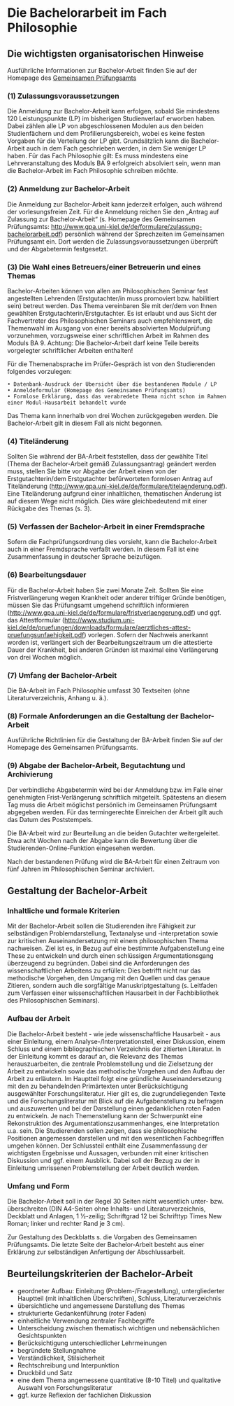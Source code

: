 <!--

author: Moritz Riemann
email:  riemann@philsem.uni-kiel.de
version: 0.1
language: en
narrator: UK English Female

\-->

# Die Bachelorarbeit im Fach Philosophie

## Die wichtigsten organisatorischen Hinweise


Ausführliche Informationen zur Bachelor-Arbeit finden Sie auf der Homepage des [Gemeinsamen Prüfungsamts](http://www.gpa.uni-kiel.de/de/pruefungsverfahren/ba-ma-arbeit)

### (1) Zulassungsvoraussetzungen 

Die Anmeldung zur Bachelor-Arbeit kann erfolgen, sobald Sie mindestens 120 Leistungspunkte (LP) im bisherigen Studienverlauf erworben haben. Dabei zählen alle LP von abgeschlossenen Modulen aus den beiden Studienfächern und dem Profilierungsbereich, wobei es keine festen Vorgaben für die Verteilung der LP gibt. Grundsätzlich kann die Bachelor-Arbeit auch in dem Fach geschrieben werden, in dem Sie weniger LP haben. Für das Fach Philosophie gilt: Es muss mindestens eine Lehrveranstaltung des Moduls BA 9 erfolgreich absolviert sein, wenn man die Bachelor-Arbeit im Fach Philosophie schreiben möchte.   

### (2) Anmeldung zur Bachelor-Arbeit

Die Anmeldung zur Bachelor-Arbeit kann jederzeit erfolgen, auch während der vorlesungsfreien Zeit. Für die Anmeldung reichen Sie den „Antrag auf Zulassung zur Bachelor-Arbeit“ (s. Homepage des Gemeinsamen Prüfungsamts: http://www.gpa.uni-kiel.de/de/formulare/zulassung-bachelorarbeit.pdf) persönlich während der Sprechzeiten im Gemeinsamen Prüfungsamt ein. Dort werden die Zulassungsvoraussetzungen überprüft und der Abgabetermin festgesetzt.  

### (3) Die Wahl eines Betreuers/einer Betreuerin und eines Themas

Bachelor-Arbeiten können von allen am Philosophischen Seminar fest angestellten Lehrenden (Erstgutachter/in muss promoviert bzw. habilitiert sein) betreut werden. Das Thema vereinbaren Sie mit der/dem von Ihnen gewählten Erstgutachterin/Erstgutachter. Es ist erlaubt und aus Sicht der Fachvertreter des Philosophischen Seminars auch empfehlenswert, die Themenwahl im Ausgang von einer bereits absolvierten Modulprüfung vorzunehmen, vorzugsweise einer schriftlichen Arbeit im Rahmen des Moduls BA 9. Achtung: Die Bachelor-Arbeit darf keine Teile bereits vorgelegter schriftlicher Arbeiten enthalten!   

Für die Themenabsprache im Prüfer-Gespräch ist von den Studierenden folgendes vorzulegen:

    • Datenbank-Ausdruck der Übersicht über die bestandenen Module / LP
    • Anmeldeformular (Homepage des Gemeinsamen Prüfungsamts)
    • Formlose Erklärung, dass das verabredete Thema nicht schon im Rahmen einer Modul-Hausarbeit behandelt wurde

Das Thema kann innerhalb von drei Wochen zurückgegeben werden. Die Bachelor-Arbeit gilt in diesem Fall als nicht begonnen. 

### (4) Titeländerung 

Sollten Sie während der BA-Arbeit feststellen, dass der gewählte Titel (Thema der Bachelor-Arbeit gemäß Zulassungsantrag) geändert werden muss, stellen Sie bitte vor Abgabe der Arbeit einen von der Erstgutachterin/dem Erstgutachter befürworteten formlosen Antrag auf Titeländerung (http://www.gpa.uni-kiel.de/de/formulare/titelaenderung.pdf). Eine Titeländerung aufgrund einer inhaltlichen, thematischen Änderung ist auf diesem Wege nicht möglich. Dies wäre gleichbedeutend mit einer Rückgabe des Themas (s. 3).

### (5) Verfassen der Bachelor-Arbeit in einer Fremdsprache

Sofern die Fachprüfungsordnung dies vorsieht, kann die Bachelor-Arbeit auch in einer Fremdsprache verfaßt werden. In diesem Fall ist eine Zusammenfassung in deutscher Sprache beizufügen. 

### (6) Bearbeitungsdauer

Für die Bachelor-Arbeit haben Sie zwei Monate Zeit. Sollten Sie eine Fristverlängerung wegen Krankheit oder anderer triftiger Gründe benötigen, müssen Sie das Prüfungsamt umgehend schriftlich informieren (http://www.gpa.uni-kiel.de/de/formulare/fristverlaengerung.pdf) und ggf. das Attestformular (http://www.studium.uni-kiel.de/de/pruefungen/downloads/formulare/aerztliches-attest-pruefungsunfaehigkeit.pdf) vorlegen. Sofern der Nachweis anerkannt worden ist, verlängert sich der Bearbeitungszeitraum um die attestierte Dauer der Krankheit, bei anderen Gründen ist maximal eine Verlängerung von drei Wochen möglich. 

### (7) Umfang der Bachelor-Arbeit 

Die BA-Arbeit im Fach Philosophie umfasst 30 Textseiten (ohne Literaturverzeichnis, Anhang u. ä.). 

### (8) Formale Anforderungen an die Gestaltung der Bachelor-Arbeit 

Ausführliche Richtlinien für die Gestaltung der BA-Arbeit finden Sie auf der Homepage des Gemeinsamen Prüfungsamts. 

### (9) Abgabe der Bachelor-Arbeit, Begutachtung und Archivierung

Der verbindliche Abgabetermin wird bei der Anmeldung bzw. im Falle einer genehmigten Frist-Verlängerung schriftlich mitgeteilt. Spätestens an diesem Tag muss die Arbeit möglichst persönlich im Gemeinsamen Prüfungsamt abgegeben werden. Für das termingerechte Einreichen der Arbeit gilt auch das Datum des Poststempels. 

Die BA-Arbeit wird zur Beurteilung an die beiden Gutachter weitergeleitet. Etwa acht Wochen nach der Abgabe kann die Bewertung über die Studierenden-Online-Funktion eingesehen werden. 

Nach der bestandenen Prüfung wird die BA-Arbeit für einen Zeitraum von fünf Jahren im Philosophischen Seminar archiviert. 

## Gestaltung der Bachelor-Arbeit

### Inhaltliche und formale Kriterien

Mit der Bachelor-Arbeit sollen die Studierenden ihre Fähigkeit zur selbständigen Problemdarstellung, Textanalyse und -interpretation sowie zur kritischen Auseinandersetzung mit einem philosophischen Thema nachweisen. Ziel ist es, in Bezug auf eine bestimmte Aufgabenstellung eine These zu entwickeln und durch einen schlüssigen Argumentationsgang überzeugend zu begründen. Dabei sind die Anforderungen des wissenschaftlichen Arbeitens zu erfüllen: Dies betrifft nicht nur das methodische Vorgehen, den Umgang mit den Quellen und das genaue Zitieren, sondern auch die sorgfältige Manuskriptgestaltung (s. Leitfaden zum Verfassen einer wissenschaftlichen Hausarbeit in der Fachbibliothek des Philosophischen Seminars). 

### Aufbau der Arbeit

Die Bachelor-Arbeit besteht - wie jede wissenschaftliche Hausarbeit - aus einer Einleitung, einem Analyse-/Interpretationsteil, einer Diskussion, einem Schluss und einem bibliographischen Verzeichnis der zitierten Literatur. In der Einleitung kommt es darauf an, die Relevanz des Themas herauszuarbeiten, die zentrale Problemstellung und die Zielsetzung der Arbeit zu entwickeln sowie das methodische Vorgehen und den Aufbau der Arbeit zu erläutern. Im Hauptteil folgt eine gründliche Auseinandersetzung mit den zu behandelnden Primärtexten unter Berücksichtigung ausgewählter Forschungsliteratur. Hier gilt es, die zugrundeliegenden Texte und die Forschungsliteratur mit Blick auf die Aufgabenstellung zu befragen und auszuwerten und bei der Darstellung einen gedanklichen roten Faden zu entwickeln. Je nach Themenstellung kann der Schwerpunkt eine Rekonstruktion des Argumentationszusammenhanges, eine Interpretation u.a. sein. Die Studierenden sollen zeigen, dass sie philosophische Positionen angemessen darstellen und mit den wesentlichen Fachbegriffen umgehen können. Der Schlussteil enthält eine Zusammenfassung der wichtigsten Ergebnisse und Aussagen, verbunden mit einer kritischen Diskussion und ggf. einem Ausblick. Dabei soll der Bezug zu der in Einleitung umrissenen Problemstellung der Arbeit deutlich werden. 

### Umfang und Form

Die Bachelor-Arbeit soll in der Regel 30 Seiten nicht wesentlich unter- bzw. überschreiten (DIN A4-Seiten ohne Inhalts- und Literaturverzeichnis, Deckblatt und Anlagen, 1 ½-zeilig; Schriftgrad 12 bei Schrifttyp Times New Roman; linker und rechter Rand je 3 cm). 

Zur Gestaltung des Deckblatts s. die Vorgaben des Gemeinsamen Prüfungsamts. Die letzte Seite der Bachelor-Arbeit besteht aus einer Erklärung zur selbständigen Anfertigung der Abschlussarbeit. 


## Beurteilungskriterien der Bachelor-Arbeit 

* geordneter Aufbau: Einleitung (Problem-/Fragestellung), untergliederter Hauptteil (mit inhaltlichen Überschriften), Schluss, Literaturverzeichnis 
* übersichtliche und angemessene Darstellung des Themas
* strukturierte Gedankenführung (roter Faden) 
* einheitliche Verwendung zentraler Fachbegriffe
* Unterscheidung zwischen thematisch wichtigen und nebensächlichen Gesichtspunkten 
* Berücksichtigung unterschiedlicher Lehrmeinungen
* begründete Stellungnahme
* Verständlichkeit, Stilsicherheit
* Rechtschreibung und Interpunktion
* Druckbild und Satz
* eine dem Thema angemessene quantitative (8-10 Titel) und qualitative Auswahl  von Forschungsliteratur
* ggf. kurze Reflexion der fachlichen Diskussion